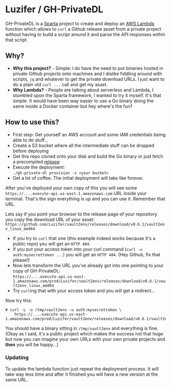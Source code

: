 # Luzifer / GH-PrivateDL

GH-PrivateDL is a [Sparta](http://gosparta.io/) project to create and deploy an [AWS Lambda](https://aws.amazon.com/lambda/) function which allows to `curl` a Github release asset from a private project without having to build a script around it and parse the API responses within that script.

## Why?

- **Why this project?** - Simple: I do have the need to put binaries hosted in private Github projects onto machines and I dislike fiddling around with scripts, `jq` and whatever to get the private download URLs. I just want to do a plain old `curl ...` call and get my asset.
- **Why Lambda?** - People are talking about serverless and Lambda, I stumbled upon the Sparta framework, I wanted to try it myself. It's that simple. It would have been way easier to use a Go binary doing the same inside a Docker container but hey where's the fun?

## How to use this?

- First step: Get yourself an AWS account and some IAM credentials being able to do stuff...
- Create a S3 bucket where all the intermediate stuff can be dropped before deploying
- Get this repo cloned onto your disk and build the Go binary or just fetch a precompiled [release](https://github.com/Luzifer/gh-private-dl/releases/latest)
- Execute the deployment:  
`./gh-private-dl provision -s <your bucket>`
- Get a lot of coffee. The initial deployment will take like forever.

After you've deployed your own copy of this you will see some `https://....execute-api.us-east-1.amazonaws.com` URL inside your terminal. That's the sign everything is up and you can use it. Remember that URL.

Lets say if you point your browser to the release page of your repository you copy the download URL of your asset:  
`https://github.com/Luzifer/vault2env/releases/download/v0.6.1/vault2env_linux_amd64`

- If you try to `curl` that one (this example indeed works because it's a public repo) you will get an `HTTP 404`.
- If you put your access token into your curl command (`curl -u auth:mysecrettoken ...`) you will get an `HTTP 404`. (Hey Github, fix that please!)
- Now lets transform the URL you've already got into one pointing to your copy of GH-PrivateDL:  
`https://....execute-api.us-east-1.amazonaws.com/prod/Luzifer/vault2env/releases/download/v0.6.1/vault2env_linux_amd64`
- Try `curl`ing that with your access token and you will get a redirect...

Now try this:

```
# curl -L -o /tmp/vault2env -u auth:mysecrettoken \
    https://....execute-api.us-east-1.amazonaws.com/prod/Luzifer/vault2env/releases/download/v0.6.1/vault2env_linux_amd64
```

You should have a binary sitting in `/tmp/vault2env` and everything is fine. (Okay as I said, it's a public project which makes the success not that huge but now you can imagine your own URLs with your own private projects and **then** you will be happy...)

### Updating

To update the lambda function just repeat the deployment process. It will take way less time and after it finished you will have a new version at the same URL.
